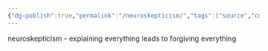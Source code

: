 ```yaml
---
{"dg-publish":true,"permalink":"/neuroskepticism/","tags":["source","compilation"]}
---
```


neuroskepticism - explaining everything leads to forgiving everything
